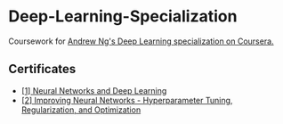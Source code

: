 # Deep-Learning-Specialization
Coursework for [Andrew Ng's Deep Learning specialization on Coursera.](https://www.coursera.org/specializations/deep-learning)

## Certificates
- [[1] Neural Networks and Deep Learning](https://coursera.org/share/368b70560fb34af7bd0d975d8b3096f9)
- [[2] Improving Neural Networks - Hyperparameter Tuning, Regularization, and Optimization](https://coursera.org/share/cc3db5335b9a888db37f2f834a353686)
